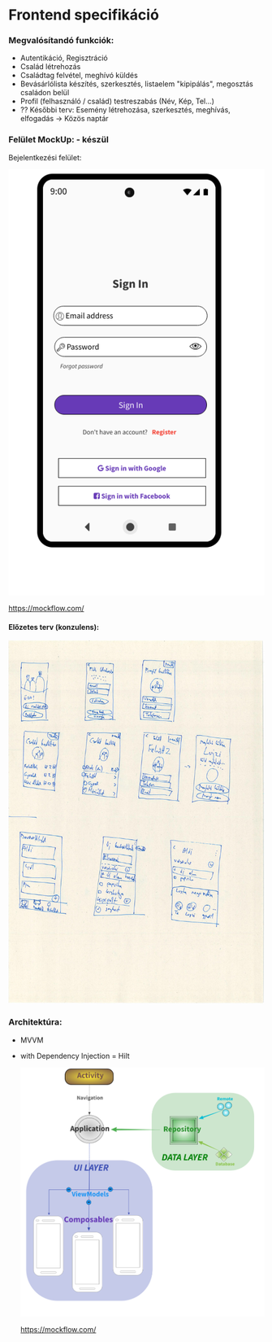 # Frontend specifikáció
### Megvalósítandó funkciók:
- Autentikáció, Regisztráció
- Család létrehozás
- Családtag felvétel, meghívó küldés
- Bevásárlólista készítés, szerkesztés, listaelem "kipipálás", megosztás családon belül
- Profil (felhasználó / család) testreszabás  (Név, Kép, Tel...)
- ?? Későbbi terv: Esemény létrehozása, szerkesztés, meghívás, elfogadás &#8594; Közös naptár

### Felület MockUp: - készül

Bejelentkezési felület:

![LoginScreen](https://raw.githubusercontent.com/mherczku/FamilyApp/develop/docs/img/LoginScreen.png)

https://mockflow.com/



#### Előzetes terv (konzulens): 
![Előzetes terv](https://raw.githubusercontent.com/mherczku/FamilyApp/develop/docs/img/rajzolt_terv.jpg)



### Architektúra:

- MVVM

- with Dependency Injection = Hilt

  ![Előzetes terv](https://raw.githubusercontent.com/mherczku/FamilyApp/develop/docs/img/architecture.png)

  https://mockflow.com/